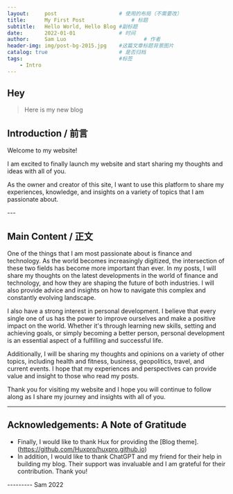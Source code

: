 ```yaml
---
layout:     post   				    # 使用的布局（不需要改）
title:      My First Post 				# 标题 
subtitle:   Hello World, Hello Blog #副标题
date:       2022-01-01 				# 时间
author:     Sam Luo 						# 作者
header-img: img/post-bg-2015.jpg 	#这篇文章标题背景图片
catalog: true 						# 是否归档
tags:								#标签
    - Intro
---
```


## Hey
>Here is my new blog

## Introduction / 前言

Welcome to my website!

I am excited to finally launch my website and start sharing my thoughts and ideas with all of you. 

As the owner and creator of this site, I want to use this platform to share my experiences, knowledge, and insights on a variety of topics that I am passionate about.

<p id = "build"></p>
---

## Main Content / 正文

One of the things that I am most passionate about is finance and technology. 
As the world becomes increasingly digitized, the intersection of these two fields has become more important than ever. 
In my posts, I will share my thoughts on the latest developments in the world of finance and technology, and how they are shaping the future of both industries. 
I will also provide advice and insights on how to navigate this complex and constantly evolving landscape.

I also have a strong interest in personal development. 
I believe that every single one of us has the power to improve ourselves and make a positive impact on the world. 
Whether it's through learning new skills, setting and achieving goals, or simply becoming a better person, personal development is an essential aspect of a fulfilling and successful life.

Additionally, I will be sharing my thoughts and opinions on a variety of other topics, including health and fitness, business, geopolitics, travel, and current events. I hope that my experiences and perspectives can provide value and insight to those who read my posts.

Thank you for visiting my website and I hope you will continue to follow along as I share my journey and insights with all of you.


---



## Acknowledgements: A Note of Gratitude

* Finally, I would like to thank Hux for providing the [Blog theme].(https://github.com/Huxpro/huxpro.github.io)
* In addition, I would like to thank ChatGPT and my friend for their help in building my blog. Their support was invaluable and I am grateful for their contribution. Thank you!

--------- Sam 2022
